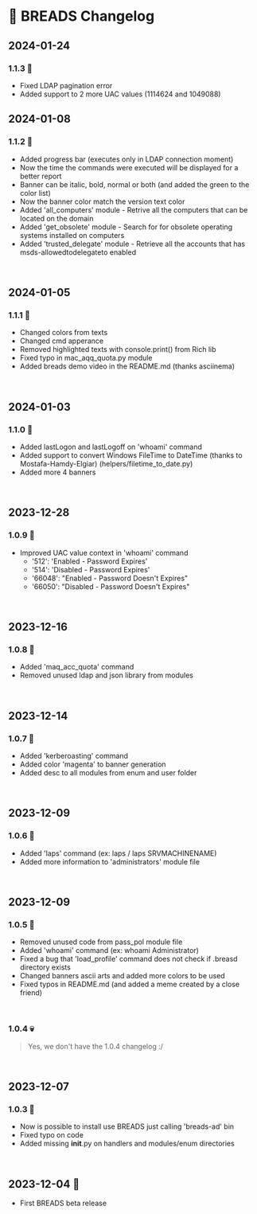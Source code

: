 # 🍞 BREADS Changelog

## 2024-01-24
### 1.1.3 🎉
- Fixed LDAP pagination error
- Added support to 2 more UAC values (1114624 and 1049088)

## 2024-01-08
### 1.1.2 🎉
- Added progress bar (executes only in LDAP connection moment)
- Now the time the commands were executed will be displayed for a better report
- Banner can be italic, bold, normal or both (and added the green to the color list)
- Now the banner color match the version text color
- Added 'all_computers' module - Retrive all the computers that can be located on the domain
- Added 'get_obsolete' module - Search for for obsolete operating systems installed on computers
- Added 'trusted_delegate' module - Retrieve all the accounts that has msds-allowedtodelegateto enabled

<br>

## 2024-01-05
### 1.1.1 🎉
- Changed colors from texts
- Changed cmd apperance
- Removed highlighted texts with console.print() from Rich lib
- Fixed typo in mac_aqq_quota.py module
- Added breads demo video in the README.md (thanks asciinema)

<br>

## 2024-01-03
### 1.1.0 🎉
- Added lastLogon and lastLogoff on 'whoami' command
- Added support to convert Windows FileTime to DateTime (thanks to Mostafa-Hamdy-Elgiar) (helpers/filetime_to_date.py)
- Added more 4 banners

<br>

## 2023-12-28
### 1.0.9 🎉
- Improved UAC value context in 'whoami' command
    - '512': 'Enabled - Password Expires'
    - '514': 'Disabled - Password Expires'
    - '66048': "Enabled - Password Doesn't Expires"
    - '66050': "Disabled - Password Doesn't Expires"

<br>

## 2023-12-16
### 1.0.8 🎉
- Added 'maq_acc_quota' command
- Removed unused ldap and json library from modules

<br>

## 2023-12-14
### 1.0.7 🎉
- Added 'kerberoasting' command
- Added color 'magenta' to banner generation
- Added desc to all modules from enum and user folder

<br>

## 2023-12-09
### 1.0.6 🎉
- Added 'laps' command (ex: laps / laps SRVMACHINENAME)
- Added more information to 'administrators' module file

<br>

## 2023-12-09
### 1.0.5 🎉
- Removed unused code from pass_pol module file
- Added 'whoami' command (ex: whoami Administrator)
- Fixed a bug that 'load_profile' command does not check if .breasd directory exists
- Changed banners ascii arts and added more colors to be used
- Fixed typos in README.md (and added a meme created by a close friend)

<br>

### 1.0.4 💀
> Yes, we don't have the 1.0.4 changelog :/

<br>

## 2023-12-07
### 1.0.3 🎉
- Now is possible to install use BREADS just calling 'breads-ad' bin
- Fixed typo on code
- Added missing __init__.py on handlers and modules/enum directories

<br>

## 2023-12-04 🎉
- First BREADS beta release
